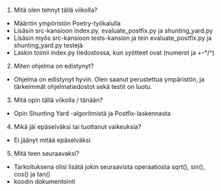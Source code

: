 1. Mitä olen tehnyt tällä viikolla?
- Määritin ympöristön Poetry-työkalulla
- Lisäsin src-kansioon index.py, evaluate_postfix.py ja shunting_yard.py
- Lisäsin myös src-kansioon tests-kansion ja tein evaluate_postfix.py ja shunting_yard.py testejä
- Laskin toimii index.py tiedostossa, kun syötteet ovat (numerot ja +-*/^)
2. Miten ohjelma on edistynyt?
- Ohjelma on edistynyt hyvin. Olen saanut perustettua ympäristön,
ja tärkeimmät ohjelmatiedostot sekä testit on luotu.
3. Mitä opin tällä viikolla / tänään?
- Opin Shunting Yard -algoritmistä ja Postfix-laskennasta
4. Mikä jäi epäselväksi tai tuottanut vaikeuksia?
- Ei jäänyt mitää epäselväksi
5. Mitä teen seuraavaksi?
- Tarkoituksena olisi lisätä jokin seuraavista operaatiosta sqrt(), sin(), cos() ja
tan()
- koodin dokumentointi
